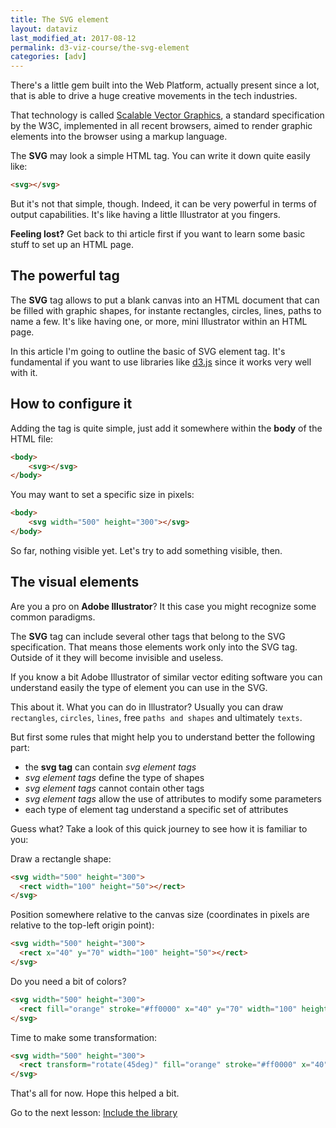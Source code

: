 ```yaml
---
title: The SVG element
layout: dataviz
last_modified_at: 2017-08-12
permalink: d3-viz-course/the-svg-element
categories: [adv]
---
```


There's a little gem built into the Web Platform, actually present since a lot, that is able to drive a huge creative movements in the tech industries.

That technology is called [Scalable Vector Graphics](https://en.wikipedia.org/wiki/Scalable_Vector_Graphics), a standard specification by the W3C, implemented in all recent browsers, aimed to render graphic elements into the browser using a markup language.

The **SVG** may look a simple HTML tag.
You can write it down quite easily like:

```html
<svg></svg>
```

But it's not that simple, though. 
Indeed, it can be very powerful in terms of output capabilities.
It's like having a little Illustrator at you fingers.

**Feeling lost?**
Get back to thi article first if you want to learn some basic stuff to set up an HTML page.

## The powerful tag

The **SVG** tag allows to put a blank canvas into an HTML document that can be filled with graphic shapes, for instante rectangles, circles, lines, paths to name a few.
It's like having one, or more, mini Illustrator within an HTML page.

In this article I'm going to outline the basic of SVG element tag.
It's fundamental if you want to use libraries like [d3.js](https://d3js.org) since it works very well with it.

## How to configure it

Adding the tag is quite simple, just add it somewhere within the **body** of the HTML file:

```html
<body>
	<svg></svg>
</body>
```

You may want to set a specific size in pixels:

```html
<body>
	<svg width="500" height="300"></svg>
</body>
```

So far, nothing visible yet. Let's try to add something visible, then.

## The visual elements

Are you a pro on **Adobe Illustrator**? It this case you might recognize some common paradigms.

The **SVG** tag can include several other tags that belong to the SVG specification.
That means those elements work only into the SVG tag. Outside of it they will become invisible and useless.

If you know a bit Adobe Illustrator of similar vector editing software you can understand easily the type of element you can use in the SVG.

This about it. What you can do in Illustrator?
Usually you can draw ```rectangles```, ```circles```, ```lines```, free ```paths and shapes``` and ultimately ```texts```.

But first some rules that might help you to understand better the following part:

- the **svg tag** can contain *svg element tags*
- *svg element tags* define the type of shapes
- *svg element tags* cannot contain other tags
- *svg element tags* allow the use of attributes to modify some parameters
- each type of element tag understand a specific set of attributes

Guess what? Take a look of this quick journey to see how it is familiar to you:

Draw a rectangle shape:

```html
<svg width="500" height="300">
  <rect width="100" height="50"></rect>
</svg>
```

Position somewhere relative to the canvas size (coordinates in pixels are relative to the top-left origin point):

```html
<svg width="500" height="300">
  <rect x="40" y="70" width="100" height="50"></rect>
</svg>
```

Do you need a bit of colors?

```html
<svg width="500" height="300">
  <rect fill="orange" stroke="#ff0000" x="40" y="70" width="100" height="50"></rect>
</svg>
```

Time to make some transformation:

```html
<svg width="500" height="300">
  <rect transform="rotate(45deg)" fill="orange" stroke="#ff0000" x="40" y="70" width="100" height="50"></rect>
</svg>
```

That's all for now. Hope this helped a bit.

Go to the next lesson: [Include the library](include-the-library)